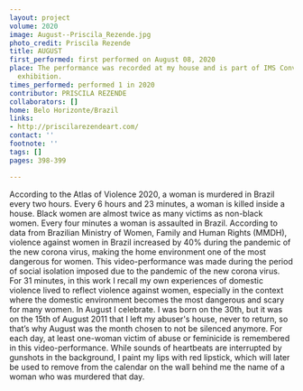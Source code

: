 ```yaml
---
layout: project
volume: 2020
image: August--Priscila_Rezende.jpg
photo_credit: Priscila Rezende
title: AUGUST
first_performed: first performed on August 08, 2020
place: The performance was recorded at my house and is part of IMS Convida virtual
  exhibition.
times_performed: performed 1 in 2020
contributor: PRISCILA REZENDE
collaborators: []
home: Belo Horizonte/Brazil
links:
- http://priscilarezendeart.com/
contact: ''
footnote: ''
tags: []
pages: 398-399

---
```


According to the Atlas of Violence 2020, a woman is murdered in Brazil every two hours.
Every 6 hours and 23 minutes, a woman is killed inside a house.
Black women are almost twice as many victims as non-black women.
Every four minutes a woman is assaulted in Brazil.
According to data from Brazilian Ministry of Women, Family and Human Rights (MMDH), violence against women in Brazil increased by 40% during the pandemic of the new corona virus, making the home environment one of the most dangerous for women.
This video-performance was made during the period of social isolation imposed due to the pandemic of the new corona virus. For 31 minutes, in this work I recall my own experiences of domestic violence lived to reflect violence against women, especially in the context where the domestic environment becomes the most dangerous and scary for many women.
In August I celebrate. I was born on the 30th, but it was on the 15th of August 2011 that I left my abuser's house, never to return, so that’s why August was the month chosen to not be silenced anymore.
For each day, at least one-woman victim of abuse or feminicide is remembered in this video-performance.
While sounds of heartbeats are interrupted by gunshots in the background, I paint my lips with red lipstick, which will later be used to remove from the calendar on the wall behind me the name of a woman who was murdered that day.
